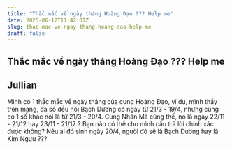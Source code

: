 ```yaml
---
title: "Thắc mắc về ngày tháng Hoàng Đạo ??? Help me"
date: 2025-06-12T11:42:07Z
slug: thac-mac-ve-ngay-thang-hoang-dao-help-me
draft: false
---
```


## Thắc mắc về ngày tháng Hoàng Đạo ??? Help me

## Jullian

Mình có 1 thắc mắc về ngày tháng của cung Hoàng Đạo, ví dụ, mình thấy trên mạng, đa số đều nói Bạch Dương có ngày từ 21/3 - 19/4, nhưng cũng có 1 số khác nói là từ 21/3 - 20/4. Cung Nhân Mã cũng thế, nó là ngày 22/11 - 21/12 hay 23/11 - 21/12 ? Bạn nào có thể cho mình câu trả lời chính xác được không? Nếu ai đó sinh ngày 20/4, người đó sẽ là Bạch Dương hay là Kim Ngưu ???